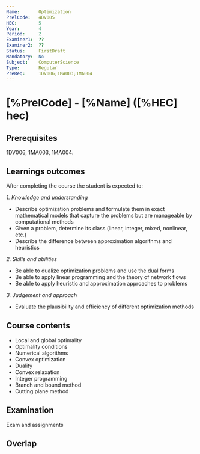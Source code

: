 ```yaml
---
Name:       Optimization
PrelCode:   4DV005
HEC:        5
Year:       4
Period:     2
Examiner1:  ??    
Examiner2:  ??
Status:     FirstDraft
Mandatory:  No
Subject:    ComputerScience
Type:       Regular
PreReq:     1DV006;1MA003;1MA004  
---
```


# [%PrelCode] - [%Name] ([%HEC] hec)

## Prerequisites

1DV006, 1MA003, 1MA004.

## Learnings outcomes

After completing the course the student is expected to:

*1. Knowledge and understanding*

- Describe optimization problems and formulate them in exact mathematical models that capture the problems but are manageable by computational methods
- Given a problem, determine its class (linear, integer, mixed, nonlinear, etc.)
- Describe the difference between approximation algorithms and heuristics

*2.	Skills and abilities*

- Be able to dualize optimization problems and use the dual forms
- Be able to apply linear programming and the theory of network flows
- Be able to apply heuristic and approximation approaches to problems

*3.	Judgement and approach*

- Evaluate the plausibility and efficiency of different optimization methods

## Course contents

- Local and global optimality
- Optimality conditions
- Numerical algorithms
- Convex optimization
- Duality
- Convex relaxation
- Integer programming
- Branch and bound method
- Cutting plane method

## Examination

Exam and assignments

## Overlap
